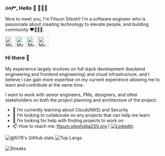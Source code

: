 
### ሰላም, Hello 👋 👩🏾‍💻

Nice to meet you, I'm Fitsum Sileshi! I'm a software engineer who is passionate about creating technology to elevate people, and building community ♥👩🏾‍💻. 
 
<a href="https://github.com/fii78">
  <img width="32" align="left"
     alt="My GitHub profile"
     src="https://cdn.jsdelivr.net/npm/simple-icons@v3/icons/github.svg">
</a>
<a href="http://leetcode.com/ShinobuF/">
  <img width="32" align="left"
     alt="My Leetcode profile"
     src="https://cdn.jsdelivr.net/npm/simple-icons@3.13.0/icons/leetcode.svg">
</a>

<a href="https://medium.com/@fitsileshi">
  <img width="32" align="left"
     alt="My Medium profile"
     src="https://cdn.jsdelivr.net/npm/simple-icons@v3/icons/medium.svg">
</a>

<a href="https://www.linkedin.com/in/fitsum-sileshi/">
  <img width="32" align="left"
     alt="My LinkedIn profile"
     src="https://cdn.jsdelivr.net/npm/simple-icons@3.13.0/icons/linkedin.svg">
</a>

 
<br><br>
 

### Hi there 👋

My experience largely involves on full stack development (backend engineering and frontend engineering) and cloud infrastructure, and I believe I can gain more expertise on my current experience allowing me to learn and contribute at the same time. 

I want to work with senior engineers, PMs, designers, and other stakeholders on both the project planning and architecture of the project.

- 🌱 I’m currently learning about Cloud(AWS) and Security 
- 👯 I’m looking to collaborate on any projects that can help me learn
- 🤔 I’m looking for help with finding projects to work on
- 📫 How to reach me: fitsum.sileshi@a2SV.org | [![LinkedIn](https://img.shields.io/badge/LinkedIn-blue?style=flat&logo=linkedin&labelColor=blue)](https://www.linkedin.com/in/fitsum-sileshi)


![@fii78's GitHub stats](https://github-readme-stats.vercel.app/api?username=fii78&hide=stars,issues&count_private=true&show_icons=true&theme=transparent) 
![Top Langs](https://github-readme-stats.vercel.app/api/top-langs/?username=fii78&layout=compact)
<br><br>
![Streaks](https://github-readme-streak-stats.herokuapp.com/?user=fii78&theme=transparent") 

